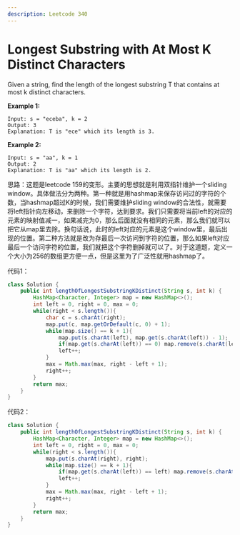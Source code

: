 ```yaml
---
description: Leetcode 340
---
```


# Longest Substring with At Most K Distinct Characters

Given a string, find the length of the longest substring T that contains at most k distinct characters.

**Example 1:**

```text
Input: s = "eceba", k = 2
Output: 3
Explanation: T is "ece" which its length is 3.
```

**Example 2:**

```text
Input: s = "aa", k = 1
Output: 2
Explanation: T is "aa" which its length is 2.
```

思路：这题是leetcode 159的变形。主要的思想就是利用双指针维护一个sliding window。具体做法分为两种。第一种就是用hashmap来保存访问过的字符的个数，当hashmap超过K的时候，我们需要维护sliding window的合法性，就需要将left指针向左移动，来删除一个字符，达到要求。我们只需要将当前left的对应的元素的映射值减一，如果减完为0，那么后面就没有相同的元素，那么我们就可以把它从map里去除。换句话说，此时的left对应的元素是这个window里，最后出现的位置。第二种方法就是改为存最后一次访问到字符的位置，那么如果left对应最后一个访问字符的位置，我们就把这个字符删掉就可以了。对于这道题，定义一个大小为256的数组更方便一点，但是这里为了广泛性就用hashmap了。

代码1：

```java
class Solution {
    public int lengthOfLongestSubstringKDistinct(String s, int k) {
        HashMap<Character, Integer> map = new HashMap<>();
        int left = 0, right = 0, max = 0;
        while(right < s.length()){
            char c = s.charAt(right);
            map.put(c, map.getOrDefault(c, 0) + 1);
            while(map.size() == k + 1){
                map.put(s.charAt(left), map.get(s.charAt(left)) - 1);
                if(map.get(s.charAt(left)) == 0) map.remove(s.charAt(left));
                left++;
            }
            max = Math.max(max, right - left + 1);
            right++;
        }
        return max;
    }
}
```

代码2：

```java
class Solution {
    public int lengthOfLongestSubstringKDistinct(String s, int k) {
        HashMap<Character, Integer> map = new HashMap<>();
        int left = 0, right = 0, max = 0;
        while(right < s.length()){
            map.put(s.charAt(right), right);
            while(map.size() == k + 1){
                if(map.get(s.charAt(left)) == left) map.remove(s.charAt(left));
                left++;
            }
            max = Math.max(max, right - left + 1);
            right++;
        }
        return max;
    }
}
```



